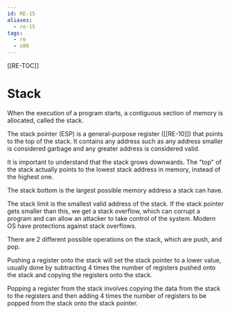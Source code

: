 ```yaml
---
id: RE-15
aliases:
  - re-15
tags:
  - re
  - x86
---
```


[[RE-TOC]]

# Stack

When the execution of a program starts, a contiguous section of memory is allocated, called the stack.

The stack pointer (ESP) is a general-purpose register ([[RE-10]]) that points to the top of the stack. It contains any address such as any address smaller is considered garbage and any greater address is considered valid.

It is important to understand that the stack grows downwards. The "top" of the stack actually points to the lowest stack address in memory, instead of the highest one.

The stack bottom is the largest possible memory address a stack can have.

The stack limit is the smallest valid address of the stack. If the stack pointer gets smaller than this, we get a stack overflow, which can corrupt a program and can allow an attacker to take control of the system. Modern OS have protections against stack overflows.

There are 2 different possible operations on the stack, which are push, and pop.

Pushing a register onto the stack will set the stack pointer to a lower value, usually done by subtracting 4 times the number of registers pushed onto the stack and copying the registers onto the stack.

Popping a register from the stack involves copying the data from the stack to the registers and then adding 4 times the number of registers to be popped from the stack onto the stack pointer.
